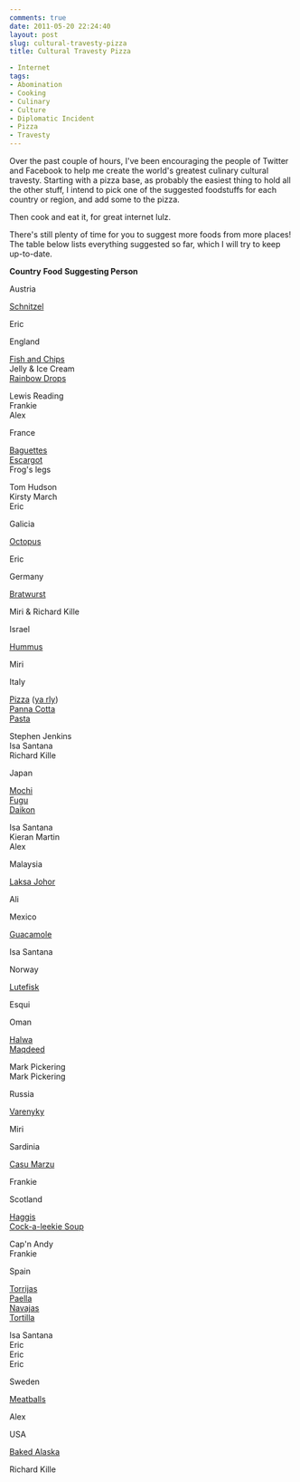 ```yaml
---
comments: true
date: 2011-05-20 22:24:40
layout: post
slug: cultural-travesty-pizza
title: Cultural Travesty Pizza

- Internet
tags:
- Abomination
- Cooking
- Culinary
- Culture
- Diplomatic Incident
- Pizza
- Travesty
---
```


Over the past couple of hours, I've been encouraging the people of Twitter and Facebook to help me create the world's greatest culinary cultural travesty.  Starting with a pizza base, as probably the easiest thing to hold all the other stuff, I intend to pick one of the suggested foodstuffs for each country or region, and add some to the pizza.

Then cook and eat it, for great internet lulz.

There's still plenty of time for you to suggest more foods from more places!  The table below lists everything suggested so far, which I will try to keep up-to-date.

**Country**
**Food**
**Suggesting Person**

  
Austria

  
[Schnitzel](https://secure.wikimedia.org/wikipedia/en/wiki/Schnitzel)

  
Eric

  
England

  
[Fish and Chips](https://secure.wikimedia.org/wikipedia/en/wiki/Fish_and_Chips)  
Jelly & Ice Cream  
[Rainbow Drops](https://secure.wikimedia.org/wikipedia/en/wiki/Rainbow_Drops)

  
Lewis Reading  
Frankie  
Alex

  
France

  
[Baguettes](https://secure.wikimedia.org/wikipedia/en/wiki/Baguette)  
[Escargot](https://secure.wikimedia.org/wikipedia/en/wiki/Escargot)  
Frog's legs

  
Tom Hudson  
Kirsty March  
Eric

  
Galicia

  
[Octopus](https://secure.wikimedia.org/wikipedia/en/wiki/Polbo_%C3%A1_feira)

  
Eric

  
Germany

  
[Bratwurst](https://secure.wikimedia.org/wikipedia/en/wiki/Bratwurst)

  
Miri & Richard Kille

  
Israel

  
[Hummus](https://secure.wikimedia.org/wikipedia/en/wiki/Hummus)

  
Miri

  
Italy

  
[Pizza](https://secure.wikimedia.org/wikipedia/en/wiki/Pizza) ([ya rly](http://www.neatorama.com/2010/09/21/recursive-pizza/))  
[Panna Cotta](https://secure.wikimedia.org/wikipedia/en/wiki/Panna_Cotta)  
[Pasta](https://secure.wikimedia.org/wikipedia/en/wiki/Pasta)

  
Stephen Jenkins  
Isa Santana  
Richard Kille

  
Japan

  
[Mochi](https://secure.wikimedia.org/wikipedia/en/wiki/Mochi)  
[Fugu](https://secure.wikimedia.org/wikipedia/en/wiki/Fugu)  
[Daikon](https://secure.wikimedia.org/wikipedia/en/wiki/Daikon)

  
Isa Santana  
Kieran Martin  
Alex

  
Malaysia

  
[Laksa Johor](https://secure.wikimedia.org/wikipedia/en/wiki/Laksa#Other_variants)

  
Ali

  
Mexico

  
[Guacamole](https://secure.wikimedia.org/wikipedia/en/wiki/Guacamole)

  
Isa Santana

  
Norway

  
[Lutefisk](https://secure.wikimedia.org/wikipedia/en/wiki/Lutefisk)

  
Esqui

  
Oman

  
[Halwa](http://www.omanet.om/english/culture/halwa.asp?cat=cult&subcat=cult2)  
[Maqdeed](http://www.gowealthy.com/gowealthy/wcms/en/home/articles/travel/food-and-beverage/Cuisine-of-Oman-1226219276625.html)

  
Mark Pickering  
Mark Pickering

  
Russia

  
[Varenyky](https://secure.wikimedia.org/wikipedia/en/wiki/Varenyky)

  
Miri

  
Sardinia

  
[Casu Marzu](https://secure.wikimedia.org/wikipedia/en/wiki/Casu_marzu)

  
Frankie

  
Scotland

  
[Haggis](https://secure.wikimedia.org/wikipedia/en/wiki/Haggis)  
[Cock-a-leekie Soup](https://secure.wikimedia.org/wikipedia/en/wiki/Cock-a-leekie)

  
Cap'n Andy  
Frankie

  
Spain

  
[Torrijas](https://secure.wikimedia.org/wikipedia/en/wiki/French_toast)  
[Paella](https://secure.wikimedia.org/wikipedia/en/wiki/Paella)  
[Navajas](https://secure.wikimedia.org/wikipedia/en/wiki/Atlantic_jackknife_clam)  
[Tortilla](https://secure.wikimedia.org/wikipedia/en/wiki/Tortilla_de_patatas)

  
Isa Santana  
Eric  
Eric  
Eric

  
Sweden

  
[Meatballs](https://secure.wikimedia.org/wikipedia/en/wiki/Meatball)

  
Alex

  
USA

  
[Baked Alaska](https://secure.wikimedia.org/wikipedia/en/wiki/Baked_Alaska)

  
Richard Kille


